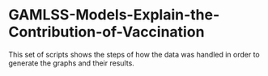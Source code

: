 # GAMLSS-Models-Explain-the-Contribution-of-Vaccination


This set of scripts shows the steps of how the data was handled in order to generate the graphs and their results.
